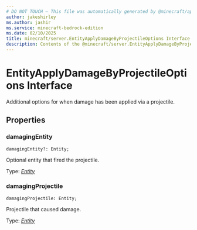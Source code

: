 ```yaml
---
# DO NOT TOUCH — This file was automatically generated by @minecraft/api-docs-generator, to report problems file an issue at https://github.com/Mojang/minecraft-scripting-libraries
author: jakeshirley
ms.author: jashir
ms.service: minecraft-bedrock-edition
ms.date: 02/10/2025
title: minecraft/server.EntityApplyDamageByProjectileOptions Interface
description: Contents of the @minecraft/server.EntityApplyDamageByProjectileOptions class.
---
```

# EntityApplyDamageByProjectileOptions Interface

Additional options for when damage has been applied via a projectile.

## Properties

### **damagingEntity**
`damagingEntity?: Entity;`

Optional entity that fired the projectile. 

Type: [*Entity*](Entity.md)

### **damagingProjectile**
`damagingProjectile: Entity;`

Projectile that caused damage.

Type: [*Entity*](Entity.md)
